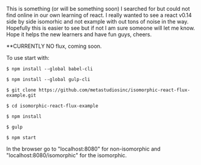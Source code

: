 
This is something (or will be something soon) I searched for but could not find online in our own learning of react. I really wanted to see a react v0.14 side by side isomorhic and not example with out tons of noise in the way.  Hopefully this is easier to see but if not I am sure someone will let me know. Hope it helps the new learners and have fun guys, cheers.

**CURRENTLY NO flux, coming soon.

To use start with:

```
$ npm install --global babel-cli

$ npm install --global gulp-cli

$ git clone https://github.com/metastudiosinc/isomorphic-react-flux-example.git

$ cd isomorphic-react-flux-example

$ npm install

$ gulp

$ npm start
```

In the browser go to "localhost:8080" for non-isomorphic and "localhost:8080/isomorphic" for the isomorphic.
